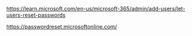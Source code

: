 
https://learn.microsoft.com/en-us/microsoft-365/admin/add-users/let-users-reset-passwords

https://passwordreset.microsoftonline.com/